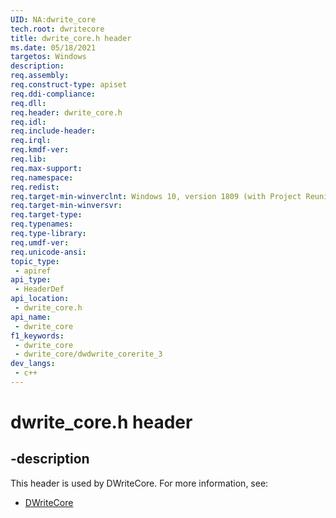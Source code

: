 ```yaml
---
UID: NA:dwrite_core
tech.root: dwritecore
title: dwrite_core.h header
ms.date: 05/18/2021 
targetos: Windows
description: 
req.assembly: 
req.construct-type: apiset
req.ddi-compliance: 
req.dll: 
req.header: dwrite_core.h
req.idl: 
req.include-header: 
req.irql: 
req.kmdf-ver: 
req.lib: 
req.max-support: 
req.namespace: 
req.redist: 
req.target-min-winverclnt: Windows 10, version 1809 (with Project Reunion)
req.target-min-winversvr: 
req.target-type: 
req.typenames: 
req.type-library: 
req.umdf-ver: 
req.unicode-ansi: 
topic_type:
 - apiref
api_type:
 - HeaderDef
api_location:
 - dwrite_core.h
api_name:
 - dwrite_core
f1_keywords:
 - dwrite_core
 - dwrite_core/dwdwrite_corerite_3
dev_langs:
 - c++
---
```


# dwrite_core.h header


## -description

This header is used by DWriteCore. For more information, see:

- [DWriteCore](../_dwritecore/index.md)